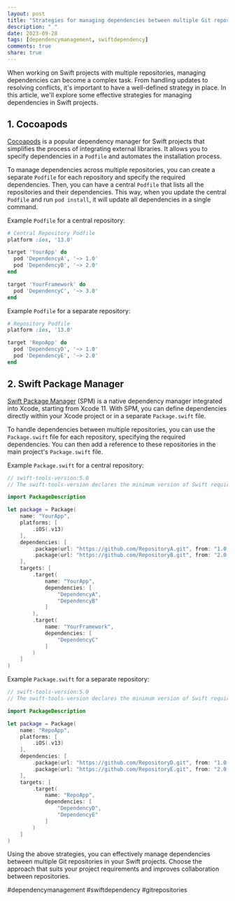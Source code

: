 ```yaml
---
layout: post
title: "Strategies for managing dependencies between multiple Git repositories in Swift projects"
description: " "
date: 2023-09-28
tags: [dependencymanagement, swiftdependency]
comments: true
share: true
---
```


When working on Swift projects with multiple repositories, managing dependencies can become a complex task. From handling updates to resolving conflicts, it's important to have a well-defined strategy in place. In this article, we'll explore some effective strategies for managing dependencies in Swift projects.

## 1. Cocoapods

[Cocoapods](https://cocoapods.org/) is a popular dependency manager for Swift projects that simplifies the process of integrating external libraries. It allows you to specify dependencies in a `Podfile` and automates the installation process.

To manage dependencies across multiple repositories, you can create a separate `Podfile` for each repository and specify the required dependencies. Then, you can have a central `Podfile` that lists all the repositories and their dependencies. This way, when you update the central `Podfile` and run `pod install`, it will update all dependencies in a single command.

Example `Podfile` for a central repository:

```ruby
# Central Repository Podfile
platform :ios, '13.0'

target 'YourApp' do
  pod 'DependencyA', '~> 1.0'
  pod 'DependencyB', '~> 2.0'
end

target 'YourFramework' do
  pod 'DependencyC', '~> 3.0'
end
```

Example `Podfile` for a separate repository:

```ruby
# Repository Podfile
platform :ios, '13.0'

target 'RepoApp' do
  pod 'DependencyD', '~> 1.0'
  pod 'DependencyE', '~> 2.0'
end
```

## 2. Swift Package Manager

[Swift Package Manager](https://swift.org/package-manager/) (SPM) is a native dependency manager integrated into Xcode, starting from Xcode 11. With SPM, you can define dependencies directly within your Xcode project or in a separate `Package.swift` file.

To handle dependencies between multiple repositories, you can use the `Package.swift` file for each repository, specifying the required dependencies. You can then add a reference to these repositories in the main project's `Package.swift` file.

Example `Package.swift` for a central repository:

```swift
// swift-tools-version:5.0
// The swift-tools-version declares the minimum version of Swift required to build this package.

import PackageDescription

let package = Package(
    name: "YourApp",
    platforms: [
        .iOS(.v13)
    ],
    dependencies: [
        .package(url: "https://github.com/RepositoryA.git", from: "1.0.0"),
        .package(url: "https://github.com/RepositoryB.git", from: "2.0.0"),
    ],
    targets: [
        .target(
            name: "YourApp",
            dependencies: [
                "DependencyA",
                "DependencyB"
            ]
        ),
        .target(
            name: "YourFramework",
            dependencies: [
                "DependencyC"
            ]
        )
    ]
)
```

Example `Package.swift` for a separate repository:

```swift
// swift-tools-version:5.0
// The swift-tools-version declares the minimum version of Swift required to build this package.

import PackageDescription

let package = Package(
    name: "RepoApp",
    platforms: [
        .iOS(.v13)
    ],
    dependencies: [
        .package(url: "https://github.com/RepositoryD.git", from: "1.0.0"),
        .package(url: "https://github.com/RepositoryE.git", from: "2.0.0"),
    ],
    targets: [
        .target(
            name: "RepoApp",
            dependencies: [
                "DependencyD",
                "DependencyE"
            ]
        )
    ]
)
```

Using the above strategies, you can effectively manage dependencies between multiple Git repositories in your Swift projects. Choose the approach that suits your project requirements and improves collaboration between repositories.

#dependencymanagement #swiftdependency #gitrepositories